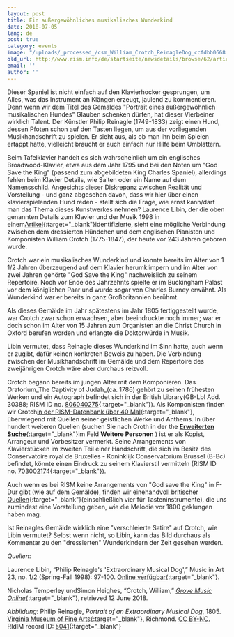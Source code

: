 ```yaml
---
layout: post
title: Ein außergewöhnliches musikalisches Wunderkind
date: 2018-07-05
lang: de
post: true
category: events
image: "/uploads/_processed_/csm_William_Crotch_ReinagleDog_ccfdbb0668.jpg"
old_url: http://www.rism.info/de/startseite/newsdetails/browse/62/article/64/an-extraordinary-musical-prodigy.html
email: ''
author: ''
---
```



Dieser Spaniel ist nicht einfach auf den Klavierhocker gesprungen, um Alles, was das Instrument an Klängen erzeugt, jaulend zu kommentieren. Denn wenn wir dem Titel des Gemäldes "Portrait eines außergewöhnlich musikalischen Hundes" Glauben schenken dürfen, hat dieser Vierbeiner wirklich Talent. Der Künstler Philip Reinagle (1749-1833) zeigt einen Hund, dessen Pfoten schon auf den Tasten liegen, um aus der vorliegenden Musikhandschrift zu spielen. Er sieht aus, als ob man ihn beim Spielen ertappt hätte, vielleicht braucht er auch einfach nur Hilfe beim Umblättern.

Beim Tafelklavier handelt es sich wahrscheinlich um ein englisches Broadwood-Klavier, etwa aus dem Jahr 1795 und bei den Noten um "God Save the King" (passend zum abgebildeten King Charles Spaniel), allerdings fehlen beim Klavier Details, wie Saiten oder ein Name auf dem Namensschild. Angesichts dieser Diskrepanz zwischen Realität und Vorstellung - und ganz abgesehen davon, dass wir hier über einen klavierspielenden Hund reden - stellt sich die Frage, wie ernst kann/darf man das Thema dieses Kunstwerkes nehmen? Laurence Libin, der die oben genannten Details zum Klavier und der Musik 1998 in einem[Artikel](http://www.jstor.org/stable/41561907){:target="_blank"}identifizierte, sieht eine mögliche Verbindung zwischen dem dressierten Hündchen und dem englischen Pianisten und Komponisten William Crotch (1775-1847), der heute vor 243 Jahren geboren wurde.

Crotch war ein musikalisches Wunderkind und konnte bereits im Alter von 1 1/2 Jahren überzeugend auf dem Klavier herumklimpern und im Alter von zwei Jahren gehörte "God Save the King" nachweislich zu seinem Repertoire. Noch vor Ende des Jahrzehnts spielte er im Buckingham Palast vor dem königlichen Paar und wurde sogar von Charles Burney erwähnt. Als Wunderkind war er bereits in ganz Großbritannien berühmt.

Als dieses Gemälde im Jahr spätestens im Jahr 1805 fertiggestellt wurde, war Crotch zwar schon erwachsen, aber beeindruckte noch immer; war er doch schon im Alter von 15 Jahren zum Organisten an die Christ Church in Oxford berufen worden und erlangte die Doktorwürde in Musik.

Libin vermutet, dass Reinagle dieses Wunderkind im Sinn hatte, auch wenn er zugibt, dafür keinen konkreten Beweis zu haben. Die Verbindung zwischen der Musikhandschrift im Gemälde und dem Repertoire des zweijährigen Crotch wäre aber durchaus reizvoll.

Crotch begann bereits im jungen Alter mit dem Komponieren. Das Oratorium_The Captivity of Judah_(ca. 1786) gehört zu seinen frühesten Werken und ein Autograph befindet sich in der British Library(GB-Lbl Add. 30388; RISM ID no. [806040275](https://opac.rism.info/search?id=806040275&Language=de){:target="_blank"}). Als Komponisten finden wir Crotch[in der RISM-Datenbank über 40 Mal](https://opac.rism.info/search?View=rism&author=William+Crotch&Language=de){:target="_blank"}, überwiegend mit Quellen seiner geistlichen Werke und Anthems. In über hundert weiteren Quellen (suchen Sie nach Croth in der the [**Erweiterten Suche**](https://opac.rism.info/metaopac/start.do?View=rism&SearchType=2&Language=de){:target="_blank"}im Feld **Weitere Personen** ) ist er als Kopist, Arrangeur und Vorbesitzer vermerkt. Seine Arrangements von Klavierstücken im zweiten Teil einer Handschrift, die sich im Besitz des Conservatoire royal de Bruxelles - Koninklijk Conservatorium Brussel (B-Bc) befindet, könnte einen Eindruck zu seinem Klavierstil vermitteln (RISM ID no. [703002174](https://opac.rism.info/search?id=703002174&Language=de){:target="_blank"}).

Auch wenn es bei RISM keine Arrangements von "God save the King" in F-Dur gibt (wie auf dem Gemälde), finden wir eine[handvoll britischer Quellen](https://opac.rism.info/search?View=rism&title=god+save+the+king&siglum=GB-*&Language=de){:target="_blank"}(einschließlich vier für Tasteninstrumente), die uns zumindest eine Vorstellung geben, wie die Melodie vor 1800 geklungen haben mag.

Ist Reinagles Gemälde wirklich eine "verschleierte Satire" auf Crotch, wie Libin vermutet? Selbst wenn nicht, so Libin, kann das Bild durchaus als Kommentar zu den "dressierten" Wunderkindern der Zeit gesehen werden.

_Quellen_:

Laurence Libin, “Philip Reinagle's 'Extraordinary Musical Dog',” Music in Art 23, no. 1/2 (Spring-Fall 1998): 97-100. [Online verfügbar](http://www.jstor.org/stable/41561907){:target="_blank"}.

Nicholas Temperley undSimon Heighes, “Crotch, William,” [_Grove Music Online_](https://doi.org/10.1093/gmo/9781561592630.article.06886){:target="_blank"}, retrieved 12 June 2018.

_Abbildung_: Philip Reinagle, _Portrait of an Extraordinary Musical Dog_, 1805. [Virginia Museum of Fine Arts](https://www.vmfa.museum/piction/6027262-8151754/){:target="_blank"}, Richmond. [CC BY-NC.](https://creativecommons.org/licenses/by-nc/4.0/) RIdIM record ID: [5041](http://db.ridim.org/display.php?ridim_id=5041){:target="_blank"}



<script type="text/javascript">var switchTo5x=true;</script><script type="text/javascript" src="http://w.sharethis.com/button/buttons.js"></script><script type="text/javascript">stLight.options({publisher: "9b601438-1ce1-49d8-bfd7-9cff5df54c17", doNotHash: false, doNotCopy: false, hashAddressBar: false});</script>